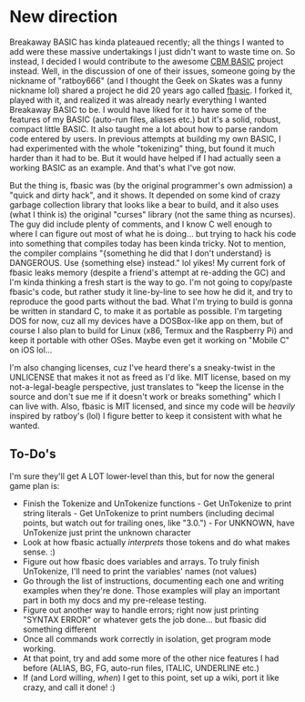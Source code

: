 # New direction

Breakaway BASIC has kinda plateaued recently; all the things I wanted to add were these massive undertakings I just didn't want to waste time on.  So instead, I decided I would contribute to the awesome [CBM BASIC](https://github.com/mist64/cbmbasic) project instead.  Well, in the discussion of one of their issues, someone going by the nickname of "ratboy666" (and I thought the Geek on Skates was a funny nickname lol) shared a project he did 20 years ago called [fbasic](https://github.com/ratboy666/fbasic).  I forked it, played with it, and realized it was already nearly everything I wanted Breakaway BASIC to be.  I would have liked for it to have some of the features of my BASIC (auto-run files, aliases etc.) but it's a solid, robust, compact little BASIC.  It also taught me a lot about how to parse random code entered by users.  In previous attempts at building my own BASIC, I had experimented with the whole "tokenizing" thing, but found it much harder than it had to be.  But it would have helped if I had actually seen a working BASIC as an example.  And that's what I've got now.

But the thing is, fbasic was (by the original programmer's own admission) a "quick and dirty hack", and it shows.  It depended on some kind of crazy garbage collection library that looks like a bear to build, and it also uses (what I think is) the original "curses" library (not the same thing as ncurses).  The guy did include plenty of comments, and I know C well enough to where I can figure out most of what he is doing... but trying to hack his code into something that compiles today has been kinda tricky.  Not to mention, the compiler complains "{something he did that I don't understand} is DANGEROUS.  Use {something else} instead."  lol yikes!  My current fork of fbasic leaks memory (despite a friend's attempt at re-adding the GC) and I'm kinda thinking a fresh start is the way to go.  I'm not going to copy/paste fbasic's code, but rather study it line-by-line to see how he did it, and try to reproduce the good parts without the bad.  What I'm trying to build is gonna be written in standard C, to make it as portable as possible.  I'm targeting DOS for now, cuz all my devices have a DOSBox-like app on them, but of course I also plan to build for Linux (x86, Termux and the Raspberry Pi) and keep it portable with other OSes.  Maybe even get it working on "Mobile C" on iOS lol...

I'm also changing licenses, cuz I've heard there's a sneaky-twist in the UNLICENSE that makes it not as freed as I'd like.  MIT license, based on my not-a-legal-beagle perspective, just translates to "keep the license in the source and don't sue me if it doesn't work or breaks something" which I can live with.  Also, fbasic is MIT licensed, and since my code will be _heavily_ inspired by ratboy's (lol) I figure better to keep it consistent with what he wanted.

## To-Do's

I'm sure they'll get A LOT lower-level than this, but for now the general game plan is:

* Finish the Tokenize and UnTokenize functions
		- Get UnTokenize to print string literals
		- Get UnTokenize to print numbers (including decimal points, but watch out for trailing ones, like "3.0.")
		- For UNKNOWN, have UnTokenize just print the unknown character
* Look at how fbasic actually _interprets_ those tokens and do what makes sense. :)
* Figure out how fbasic does variables and arrays.  To truly finish UnTokenize, I'll need to print the variables' names (not values)
* Go through the list of instructions, documenting each one and writing examples when they're done.  Those examples will play an important part in both my docs and my pre-release testing.
* Figure out another way to handle errors; right now just printing "SYNTAX ERROR" or whatever gets the job done... but fbasic did something different
* Once all commands work correctly in isolation, get program mode working.
* At that point, try and add some more of the other nice features I had before (ALIAS, BG, FG, auto-run files, ITALIC, UNDERLINE etc.)
* If (and Lord willing, _when_) I get to this point, set up a wiki, port it like crazy, and call it done!  :)
